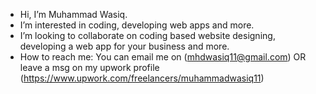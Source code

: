 - Hi, I’m Muhammad Wasiq.
- I’m interested in coding, developing web apps and more.
- I’m looking to collaborate on coding based website designing, developing a web app for your business and more.
- How to reach me: You can email me on (mhdwasiq11@gmail.com) OR leave a msg on my upwork profile (https://www.upwork.com/freelancers/muhammadwasiq11)
  
<!---
MuhammadWasiq01/MuhammadWasiq01 is a ✨ special ✨ repository because its `README.md` (this file) appears on your GitHub profile.
You can click the Preview link to take a look at your changes.
--->

